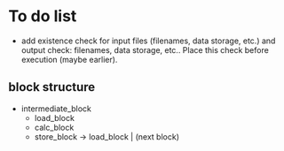 # To do list

* add existence check for input files (filenames, data storage, etc.)
and output check: filenames, data storage, etc.. Place this check before execution (maybe earlier).

## block structure

* intermediate_block
    * load_block
    * calc_block
    * store_block -> load_block | (next block)
